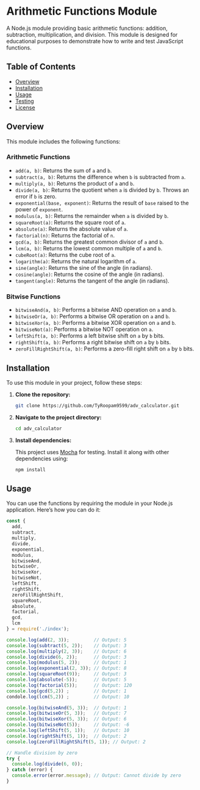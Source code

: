 # Arithmetic Functions Module

A Node.js module providing basic arithmetic functions: addition, subtraction, multiplication, and division. This module is designed for educational purposes to demonstrate how to write and test JavaScript functions.

## Table of Contents

- [Overview](#overview)
- [Installation](#installation)
- [Usage](#usage)
- [Testing](#testing)
- [License](#license)

## Overview

This module includes the following functions:

### Arithmetic Functions
- `add(a, b)`: Returns the sum of `a` and `b`.
- `subtract(a, b)`: Returns the difference when `b` is subtracted from `a`.
- `multiply(a, b)`: Returns the product of `a` and `b`.
- `divide(a, b)`: Returns the quotient when `a` is divided by `b`. Throws an error if `b` is zero.
- `exponential(base, exponent)`: Returns the result of `base` raised to the power of `exponent`.
- `modulus(a, b)`: Returns the remainder when `a` is divided by `b`.
- `squareRoot(a)`: Returns the square root of `a`.
- `absolute(a)`: Returns the absolute value of `a`.
- `factorial(n)`: Returns the factorial of `n`.
- `gcd(a, b)`: Returns the greatest common divisor of `a` and `b`.
- `lcm(a, b)`: Returns the lowest common multiple of `a` and `b`.
- `cubeRoot(a)`: Returns the cube root of `a`.
- `logarithm(a)`: Returns the natural logarithm of `a`.
- `sine(angle)`: Returns the sine of the angle (in radians).
- `cosine(angle)`: Returns the cosine of the angle (in radians).
- `tangent(angle)`: Returns the tangent of the angle (in radians).

### Bitwise Functions
- `bitwiseAnd(a, b)`: Performs a bitwise AND operation on `a` and `b`.
- `bitwiseOr(a, b)`: Performs a bitwise OR operation on `a` and `b`.
- `bitwiseXor(a, b)`: Performs a bitwise XOR operation on `a` and `b`.
- `bitwiseNot(a)`: Performs a bitwise NOT operation on `a`.
- `leftShift(a, b)`: Performs a left bitwise shift on `a` by `b` bits.
- `rightShift(a, b)`: Performs a right bitwise shift on `a` by `b` bits.
- `zeroFillRightShift(a, b)`: Performs a zero-fill right shift on `a` by `b` bits.

## Installation

To use this module in your project, follow these steps:

1. **Clone the repository:**

    ```bash
    git clone https://github.com/TyRoopam9599/adv_calculator.git
    ```

2. **Navigate to the project directory:**

    ```bash
    cd adv_calculator
    ```

3. **Install dependencies:**

    This project uses [Mocha](https://mochajs.org/) for testing. Install it along with other dependencies using:

    ```bash
    npm install
    ```

## Usage

You can use the functions by requiring the module in your Node.js application. Here’s how you can do it:

```javascript
const { 
  add, 
  subtract, 
  multiply, 
  divide, 
  exponential, 
  modulus, 
  bitwiseAnd, 
  bitwiseOr, 
  bitwiseXor, 
  bitwiseNot, 
  leftShift, 
  rightShift, 
  zeroFillRightShift, 
  squareRoot, 
  absolute, 
  factorial,
  gcd,
  lcm
} = require('./index');

console.log(add(2, 3));         // Output: 5
console.log(subtract(5, 2));    // Output: 3
console.log(multiply(2, 3));    // Output: 6
console.log(divide(6, 2));      // Output: 3
console.log(modulus(5, 2));     // Output: 1
console.log(exponential(2, 3)); // Output: 8
console.log(squareRoot(9));     // Output: 3
console.log(absolute(-5));      // Output: 5
console.log(factorial(5));      // Output: 120
console.log(gcd(5,2)) ;         // Output: 1
condole.log(lcm(5,2)) ;         // Output: 10

console.log(bitwiseAnd(5, 3));  // Output: 1
console.log(bitwiseOr(5, 3));   // Output: 7
console.log(bitwiseXor(5, 3));  // Output: 6
console.log(bitwiseNot(5));     // Output: -6
console.log(leftShift(5, 1));   // Output: 10
console.log(rightShift(5, 1));  // Output: 2
console.log(zeroFillRightShift(5, 1)); // Output: 2

// Handle division by zero
try {
  console.log(divide(6, 0));
} catch (error) {
  console.error(error.message); // Output: Cannot divide by zero
}
